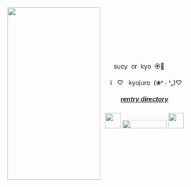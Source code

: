 <p align="right">
‎ 
 ‎ 
 ‎ 
<img align="left" width="210" height="390"  src="https://i.imgur.com/D4pzR42.jpeg">

 ‎‎ ‎‎ 
<p>  ‎ ‎ ‎ ‎ ‎ ‎ ‎ ‎ ‎ ‎ ‎ ‎ ‎ ‎ ‎ ‎ ‎ ‎ ‎ ‎ ‎ ‎ ‎ ‎ ‎ ‎  ‎ ‎ ‎ ‎ ‎ ‎ ‎ ‎ ‎ ‎ ‎ ‎ ‎ ‎ ‎ ‎ </p>


 ‎ ‎ ‎ ‎</p> ‎ ‎ ‎ ‎ ‎ ‎ ‎ ‎sucy ‎‎ or ‎‎ kyo ‎‎ 🏵️🌺</p>
 ‎ ‎  ‎ ‎‎  ‎ ‎‎i ‎‎ ‎‎ ♡ ‎‎ ‎‎ kyojuro   ‎‎ (❀❛ ֊ ❛„)♡
 ‎ ‎

#####  ‎ ‎ ‎ ‎ ‎ ‎ ‎ ‎ ‎ ‎‎   ‎ ‎‎ ‎‎ ‎[rentry directory](https://rentry.co/yomoya)


<div align="left">
 ‎ ‎ ‎‎<img src="https://64.media.tumblr.com/08f1157e4fb62352185b36afec10b822/67f379b253a55304-79/s75x75_c1/2dd301de7828b4fb0d8607ba40db757cc46bd729.gifv" width="35" height="35" /> <img src="https://komarev.com/ghpvc/?username=kyostro&label=4evrx&color=be2820" width="100" height="19"/> <img src="https://64.media.tumblr.com/581809eba389f8d2ccce2c57b2eb9b8a/67f379b253a55304-15/s75x75_c1/f4206f7a9cad6744daa64d2f7c4a7afb3c4970be.gifv" width="35" height="35" />
